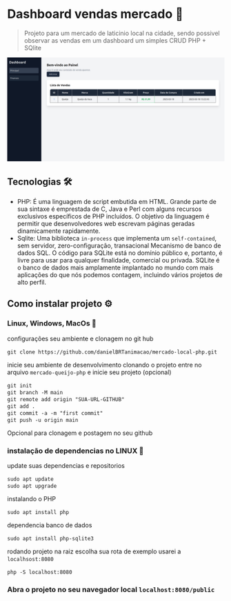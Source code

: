 # Dashboard vendas mercado 🛒

> Projeto para um mercado de laticinio local na cidade, sendo possivel observar as vendas em um dashboard um simples CRUD PHP + SQlite

![img-project](./img-project/img-project.png)

## Tecnologias 🛠️

-   PHP: É uma linguagem de script embutida em HTML. Grande parte de sua sintaxe é emprestada de C, Java e Perl com alguns recursos exclusivos específicos de PHP incluídos. O objetivo da linguagem é permitir que desenvolvedores web escrevam páginas geradas dinamicamente rapidamente.
-   Sqlite: Uma biblioteca `in-process` que implementa um `self-contained`, sem servidor, zero-configuração, transacional Mecanismo de banco de dados SQL. O código para SQLite está no domínio público e, portanto, é livre para usar para qualquer finalidade, comercial ou privada. SQLite é o banco de dados mais amplamente implantado no mundo com mais aplicações do que nós podemos contagem, incluindo vários projetos de alto perfil.

## Como instalar projeto ⚙️

### Linux, Windows, MacOs 🐘

configurações seu ambiente e clonagem no git hub

```
git clone https://github.com/danielBRTanimacao/mercado-local-php.git
```

inicie seu ambiente de desenvolvimento clonando o projeto entre no arquivo `mercado-queijo-php` e inicie seu projeto (opcional)

```
git init
git branch -M main
git remote add origin "SUA-URL-GITHUB"
git add .
git commit -a -m "first commit"
git push -u origin main
```

Opcional para clonagem e postagem no seu github

### instalação de dependencias no LINUX 🐧

update suas dependencias e repositorios

```
sudo apt update
sudo apt upgrade
```

instalando o PHP

```
sudo apt install php
```

dependencia banco de dados

```
sudo apt install php-sqlite3
```

rodando projeto na raiz escolha sua rota de exemplo usarei a `localhsost:8080`

```
php -S localhost:8080
```

### Abra o projeto no seu navegador local `localhost:8080/public`

